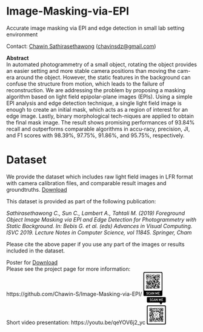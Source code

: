 # Image-Masking-via-EPI
Accurate image masking via EPI and edge detection in small lab setting environment 
<p>Contact: <a href=mailto:c.sathirasethawong@student.adfa.edu.au>Chawin Sathirasethawong</a> (<a href=mailto:chavinsdz@gmail.com>chavinsdz@gmail.com</a>)
<p><b>Abstract</b>
  <br>In automated photogrammetry of a small object, rotating the object provides an easier setting and more stable camera positions than moving the cam-era around the object. However, the static features in the background can confuse the structure from motion, which leads to the failure of reconstruction. We are addressing the problem by proposing a masking algorithm based on light field epipolar-plane images (EPIs). Using a simple EPI analysis and edge detection technique, a single light field image is enough to create an initial mask, which acts as a region of interest for an edge image. Lastly, binary morphological tech-niques are applied to obtain the final mask image. The result shows promising performances of 93.84% recall and outperforms comparable algorithms in accu-racy, precision, JI, and F1 scores with 98.39%, 97.75%, 91.86%, and 95.75%, respectively.

# Dataset
We provide the dataset which includes raw light field images in LFR format with camera calibration files, and comparable result images and groundtruths. <a href=https://cloudstor.aarnet.edu.au/plus/s/yFN89S5oaxGccnh>Download</a>
<p>This dataset is provided as part of the following publication:
<p><i>Sathirasethawong C., Sun C., Lambert A., Tahtali M. (2019) Foreground Object Image Masking via EPI and Edge Detection for Photogrammetry with Static Background. In: Bebis G. et al. (eds) Advances in Visual Computing. ISVC 2019. Lecture Notes in Computer Science, vol 11845. Springer, Cham</i>
<p>Please cite the above paper if you use any part of the images or results included in the dataset. 
<p>Poster for <a href=https://github.com/Chawin-S/Image-Masking-via-EPI/blob/master/ISVC2019-Image-Masking-via-EPI.pdf>Download</a>
<br>Please see the project page for more information: https://github.com/Chawin-S/Image-Masking-via-EPI/ 
  <img src="https://raw.githubusercontent.com/Chawin-S/Image-Masking-via-EPI/master/04avzcU.png" width=10% height=10%>
<br>Short video presentation: https://youtu.be/qeYOV6j2_yc
  <img src="https://raw.githubusercontent.com/Chawin-S/Image-Masking-via-EPI/master/QRvideo.png" width=10% height=10%>
 
  
